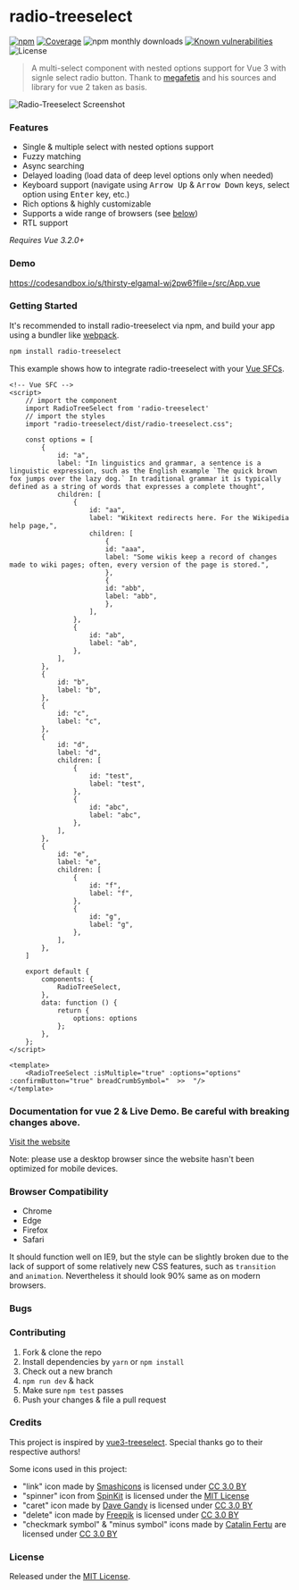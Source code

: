 # radio-treeselect
[![npm](https://badgen.now.sh/npm/v/vue3-treeselect)](https://www.npmjs.com/package/vue3-treeselect)  [![Coverage](https://badgen.net/codecov/c/github/megafetis/vue3-treeselect)](https://codecov.io/gh/megafetis/vue3-treeselect?branch=main)
![npm monthly downloads](https://badgen.now.sh/npm/dm/megafetis/vue3-treeselect)
 [![Known vulnerabilities](https://snyk.io/test/npm/megafetis/vue3-treeselect/badge.svg)](https://snyk.io/test/npm/megafetis/vue3-treeselect) ![License](https://badgen.net/github/license/megafetis/vue3-treeselect)

> A multi-select component with nested options support for Vue 3 with signle select radio button. Thank to [megafetis](https://github.com/megafetis/vue3-treeselect) and his sources and library for vue 2 taken as basis.

![Radio-Treeselect Screenshot](https://raw.githubusercontent.com/riophae/vue-treeselect/master/screenshot.png)

### Features

- Single & multiple select with nested options support
- Fuzzy matching
- Async searching
- Delayed loading (load data of deep level options only when needed)
- Keyboard support (navigate using <kbd>Arrow Up</kbd> & <kbd>Arrow Down</kbd> keys, select option using <kbd>Enter</kbd> key, etc.)
- Rich options & highly customizable
- Supports a wide range of browsers (see [below](#browser-compatibility))
- RTL support

*Requires Vue 3.2.0+*

### Demo
https://codesandbox.io/s/thirsty-elgamal-wj2pw6?file=/src/App.vue

### Getting Started

It's recommended to install radio-treeselect via npm, and build your app using a bundler like [webpack](https://webpack.js.org/).

```bash
npm install radio-treeselect
```

This example shows how to integrate radio-treeselect with your [Vue SFCs](https://vuejs.org/v2/guide/single-file-components.html).

```vue
<!-- Vue SFC -->
<script>
    // import the component
    import RadioTreeSelect from 'radio-treeselect'
    // import the styles
    import "radio-treeselect/dist/radio-treeselect.css";

    const options = [
        {
            id: "a",
            label: "In linguistics and grammar, a sentence is a linguistic expression, such as the English example `The quick brown fox jumps over the lazy dog.` In traditional grammar it is typically defined as a string of words that expresses a complete thought",
            children: [
                {
                    id: "aa",
                    label: "Wikitext redirects here. For the Wikipedia help page,",
                    children: [
                        {
                        id: "aaa",
                        label: "Some wikis keep a record of changes made to wiki pages; often, every version of the page is stored.",
                        },
                        {
                        id: "abb",
                        label: "abb",
                        },
                    ],
                },
                {
                    id: "ab",
                    label: "ab",
                },
            ],
        },
        {
            id: "b",
            label: "b",
        },
        {
            id: "c",
            label: "c",
        },
        {
            id: "d",
            label: "d",
            children: [
                {
                    id: "test",
                    label: "test",
                },
                {
                    id: "abc",
                    label: "abc",
                },
            ],
        },
        {
            id: "e",
            label: "e",
            children: [
                {
                    id: "f",
                    label: "f",
                },
                {
                    id: "g",
                    label: "g",
                },
            ],
        },
    ]

    export default {
        components: {
            RadioTreeSelect,
        },
        data: function () {
            return {
                options: options
            };
        },
    };
</script>

<template>
    <RadioTreeSelect :isMultiple="true" :options="options" :confirmButton="true" breadCrumbSymbol="  >>  "/>
</template>
```
### Documentation for vue 2 & Live Demo. Be careful with breaking changes above.

[Visit the website](https://vue-treeselect.js.org/)

Note: please use a desktop browser since the website hasn't been optimized for mobile devices.

### Browser Compatibility

- Chrome
- Edge
- Firefox
- Safari

It should function well on IE9, but the style can be slightly broken due to the lack of support of some relatively new CSS features, such as `transition` and `animation`. Nevertheless it should look 90% same as on modern browsers.

### Bugs

<!-- You can [open an issue](https://github.com/megafetis/vue3-treeselect/issues/new). -->

### Contributing

1. Fork & clone the repo
2. Install dependencies by `yarn` or `npm install`
3. Check out a new branch
4. `npm run dev` & hack
5. Make sure `npm test` passes
6. Push your changes & file a pull request

### Credits

This project is inspired by [vue3-treeselect](https://github.com/megafetis/vue3-treeselect).
Special thanks go to their respective authors!

Some icons used in this project:

  - "link" icon made by [Smashicons](https://www.flaticon.com/authors/smashicons) is licensed under [CC 3.0 BY](https://creativecommons.org/licenses/by/3.0/)
  - "spinner" icon from [SpinKit](https://github.com/tobiasahlin/SpinKit) is licensed under the [MIT License](https://github.com/tobiasahlin/SpinKit/blob/master/LICENSE)
  - "caret" icon made by [Dave Gandy](https://www.flaticon.com/authors/dave-gandy) is licensed under [CC 3.0 BY](https://creativecommons.org/licenses/by/3.0/)
  - "delete" icon made by [Freepik](https://www.flaticon.com/authors/freepik) is licensed under [CC 3.0 BY](https://creativecommons.org/licenses/by/3.0/)
  - "checkmark symbol" & "minus symbol" icons made by [Catalin Fertu](https://www.flaticon.com/authors/catalin-fertu) are licensed under [CC 3.0 BY](https://creativecommons.org/licenses/by/3.0/)

### License

Released under the [MIT License](https://github.com/megafetis/vue3-treeselect/blob/master/LICENSE).

